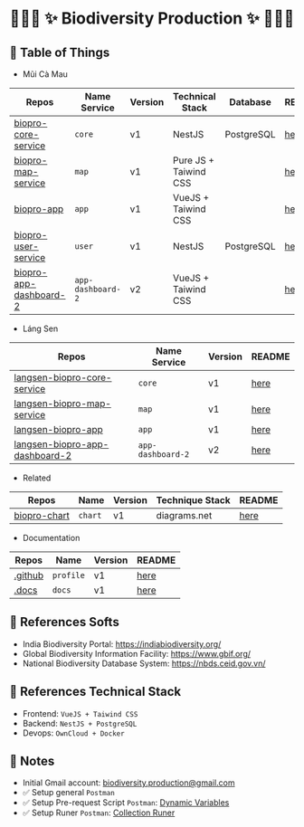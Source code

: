 # <p align="center">:tada::tada::tada: ✨ Biodiversity Production ✨ :tada::tada::tada:</p>

## :newspaper: Table of Things

+ Mũi Cà Mau

Repos | Name Service | Version | Technical Stack | Database | README | Notes
-----|-----|-----|-----|-----|-----|-----
[biopro-core-service](https://github.com/biodiversity-production/biopro-core-service) | `core` | v1 | NestJS | PostgreSQL | [here](https://github.com/biodiversity-production/biopro-core-service/blob/main/README.md) |
[biopro-map-service](https://github.com/biodiversity-production/biopro-map-service) | `map` | v1 | Pure JS + Taiwind CSS | | [here](https://github.com/biodiversity-production/biopro-map-service/blob/main/README.md) |
[biopro-app](https://github.com/biodiversity-production/biopro-app) | `app` | v1 | VueJS + Taiwind CSS | | [here](https://github.com/biodiversity-production/biopro-app/blob/main/README.md) |
[biopro-user-service](https://github.com/biodiversity-production/biopro-user-service) | `user` | v1 | NestJS | PostgreSQL | [here](https://github.com/biodiversity-production/biopro-user-service/blob/main/README.md) |
[biopro-app-dashboard-2](https://github.com/biodiversity-production/biopro-app-dashboard-2) | `app-dashboard-2` | v2 | VueJS + Taiwind CSS | | [here](https://github.com/biodiversity-production/biopro-app-dashboard-2/blob/main/README.md) |

+ Láng Sen

Repos | Name Service | Version | README
-----|-----|-----|-----
[langsen-biopro-core-service](https://github.com/biodiversity-production/langsen-biopro-core-service) | `core` | v1 | [here](https://github.com/biodiversity-production/langsen-biopro-core-service/blob/main/README.md)
[langsen-biopro-map-service](https://github.com/biodiversity-production/langsen-biopro-map-service) | `map` | v1 | [here](https://github.com/biodiversity-production/langsen-biopro-map-service/blob/main/README.md)
[langsen-biopro-app](https://github.com/biodiversity-production/langsen-biopro-app) | `app` | v1 | [here](https://github.com/biodiversity-production/langsen-biopro-app/blob/main/README.md)
[langsen-biopro-app-dashboard-2](https://github.com/biodiversity-production/langsen-biopro-app-dashboard-2) | `app-dashboard-2` | v2 | [here](https://github.com/biodiversity-production/langsen-biopro-app-dashboard-2/blob/main/README.md)

+ Related

Repos | Name | Version | Technique Stack | README
-----|-----|-----|-----|-----
[biopro-chart](https://github.com/biodiversity-production/biopro-chart) | `chart` | v1 | diagrams.net | [here](https://github.com/biodiversity-production/biopro-chart/blob/main/README.md)

+ Documentation

Repos | Name | Version | README
-----|-----|-----|-----
[.github](https://github.com/biodiversity-production/.github) | `profile` | v1 | [here](https://github.com/biodiversity-production/.github/blob/main/profile/README.md)
[.docs](https://github.com/biodiversity-production/.docs) | `docs` | v1 |  [here](https://github.com/biodiversity-production/.docs/blob/main/README.md) 

## :bookmark_tabs: References Softs

+ India Biodiversity Portal: https://indiabiodiversity.org/
+ Global Biodiversity Information Facility: https://www.gbif.org/
+ National Biodiversity Database System: https://nbds.ceid.gov.vn/

## :bookmark_tabs: References Technical Stack

+ Frontend: `VueJS + Taiwind CSS`
+ Backend: `NestJS + PostgreSQL`
+ Devops: `OwnCloud + Docker`

## :memo: Notes

+ Initial Gmail account: biodiversity.production@gmail.com
+ ✅ Setup general `Postman`
+ ✅ Setup Pre-request Script `Postman`: [Dynamic Variables](https://learning.postman.com/docs/writing-scripts/script-references/variables-list/)
+ ✅ Setup Runer `Postman`: [Collection Runer](https://learning.postman.com/docs/running-collections/intro-to-collection-runs/)
